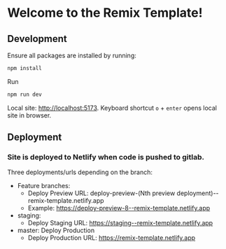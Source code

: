 # Welcome to the Remix Template!

## Development

Ensure all packages are installed by running:

```sh
npm install
```

Run

```sh
npm run dev
```

Local site: [http://localhost:5173](http://localhost:5173). Keyboard shortcut `o` + `enter` opens local site in browser.

## Deployment

### Site is deployed to Netlify when code is pushed to gitlab.

Three deployments/urls depending on the branch:

- Feature branches:
  - Deploy Preview URL: deploy-preview-(Nth preview deployment)--remix-template.netlify.app
  - Example: https://deploy-preview-8--remix-template.netlify.app
- staging:
  - Deploy Staging URL: https://staging--remix-template.netlify.app
- master: Deploy Production
  - Deploy Production URL: https://remix-template.netlify.app

<!-- ### Important note on gitlab/Netlify integration

Due to the way the Netlify deploy script works, the generic node:20 docker image is required. Some other projects use the node:alpine image, which will not work due to underlying dependencies in the deploy script. -->
